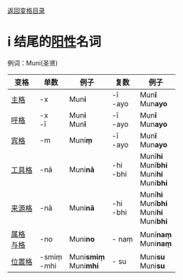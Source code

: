 [返回变格目录](readme.md)

# i 结尾的[阳性](masculime.md)名词

例词：Muni(圣贤)

| 变格 | 单数 | 例子 |复数 | 例子 |
| --- | ----- | ------ |---- | ---- |
| [主格](nom.md) |-x|Mun**i**|-ī<br>-ayo| Mun**ī** <br> Mun**ayo** |
| [呼格](voc.md) |-x<br>-ī|Mun**i**<br>Mun**ī**|-ī<br>-ayo| Mun**ī** <br> Mun**ayo** |
| [宾格](acc.md) |-m|Muni**ṃ**|-ī<br>-ayo| Mun**ī** <br> Mun**ayo** |
| [工具格](instr.md) |-nā|Muni**nā**|-hi<br>-bhi| Munī**hi** <br> Munī**bhi** <br> Muni**hi** <br> Muni**bhi** |
| [来源格](abl.md) |-nā|Muni**nā**|-hi<br>-bhi| Munī**hi** <br> Munī**bhi** <br>  Muni**hi** <br> Muni**bhi** |
| [属格](gen.md)<br>[与格](dat.md) |-no| Muni**no** | - naṃ| Munī**naṃ**<br> Muni**naṃ**|
| [位置格](loc.md) |-smiṃ<br>-mhi| Muni**smiṃ**<br> Muni**mhi** |  - su | Muni**su** <br> Muni**su** |
